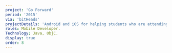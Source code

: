 ```yaml
---
project: 'Go Forward'
period: '2015'
via: 'bitHeads'
projectDetails: 'Android and iOS for helping students who are attending Algonquin College.'
roles: Mobile Developer.
Technology: Java, ObjC.
display: true
order: 8
---
```

